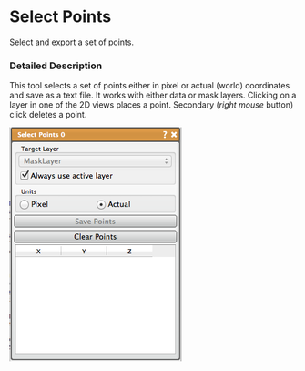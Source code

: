 # Select Points

Select and export a set of points.

### Detailed Description

This tool selects a set of points either in pixel or actual (world) coordinates and save as a text file. It works with either data or mask layers. Clicking on a layer in one of the 2D views places a point. Secondary (*right mouse* button) click deletes a point.

![alt text](../images/SelectPointsGUI.png)
